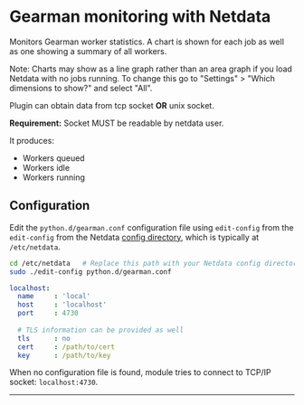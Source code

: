 <!--
title: "Gearman monitoring with Netdata"
custom_edit_url: https://github.com/netdata/netdata/edit/master/collectors/python.d.plugin/gearman/README.md
sidebar_label: "Gearman"
-->

# Gearman monitoring with Netdata

Monitors Gearman worker statistics. A chart is shown for each job as well as one showing a summary of all workers.

Note: Charts may show as a line graph rather than an area 
graph if you load Netdata with no jobs running. To change 
this go to "Settings" > "Which dimensions to show?" and 
select "All".

Plugin can obtain data from tcp socket **OR** unix socket.

**Requirement:**
Socket MUST be readable by netdata user.

It produces:

 * Workers queued
 * Workers idle
 * Workers running

## Configuration

Edit the `python.d/gearman.conf` configuration file using `edit-config` from the `edit-config` from the Netdata [config
directory](/docs/configure/nodes.md), which is typically at `/etc/netdata`.

```bash
cd /etc/netdata   # Replace this path with your Netdata config directory, if different
sudo ./edit-config python.d/gearman.conf
```

```yaml
localhost:
  name     : 'local'
  host     : 'localhost'
  port     : 4730
  
  # TLS information can be provided as well
  tls      : no
  cert     : /path/to/cert
  key      : /path/to/key
```

When no configuration file is found, module tries to connect to TCP/IP socket: `localhost:4730`.

---
